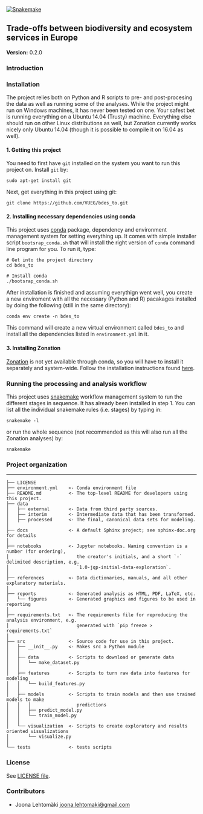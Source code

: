[![Snakemake](https://img.shields.io/badge/snakemake-≥3.13.3-brightgreen.svg?style=flat-square)](http://snakemake.bitbucket.org)

## Trade-offs between biodiversity and ecosystem services in Europe

__Version:__ 0.2.0  

### Introduction

### Installation

The project relies both on Python and R scripts to pre- and post-procesing the data as well as running some of the analyses. While the project might run on Windows machines, it has never been tested on one. Your safest bet is running everything on a Ubuntu 14.04 (Trusty) machine. Everything else should run on other Linux distributions as well, but Zonation currently works nicely only Ubuntu 14.04 (though it is possible to compile it on 16.04 as well).

#### 1. Getting this project

You need to first have `git` installed on the system you want to run this project on. Install `git` by:

```
sudo apt-get install git
```

Next, get everything in this project using git:

```
git clone https://github.com/VUEG/bdes_to.git
```

#### 2. Installing necessary dependencies using conda

This project uses [conda](https://conda.io/docs/) package, dependency and environment management system for setting everything up. It comes with simple installer script `bootsrap_conda.sh` that will install the right version of `conda` command line program for you. To run it, type:

```
# Get into the project directory
cd bdes_to

# Install conda
./bootsrap_conda.sh
```

After installation is finished and assuming everythign went well, you create a new enviroment with all the necessary (Python and R) pacakages installed by doing the following (still in the same directory):

```
conda env create -n bdes_to
```

This command will create a new virtual environment called `bdes_to` and install all the dependencies listed in `environment.yml` in it. 

#### 3. Installing Zonation

[Zonation](https://github.com/cbig/zonation-core) is not yet available through conda, so you will have to install it separately and system-wide. Follow the installation instructions found [here](https://github.com/cbig/zig4-compilation-scripts). 

### Running the processing and analysis workflow

This project uses [snakemake](https://snakemake.readthedocs.io/en/stable/) workflow management system to run the different stages in sequence. It has already been installed in step 1. You can list all the individual snakemake rules (i.e. stages) by typing in:

```
snakemake -l
```

or run the whole sequence (not recommended as this will also run all the Zonation analyses) by:

```
snakemake
```

### Project organization


------------

    ├── LICENSE
    ├── environment.yml    <- Conda environment file
    ├── README.md          <- The top-level README for developers using this project.
    ├── data
    │   ├── external       <- Data from third party sources.
    │   ├── interim        <- Intermediate data that has been transformed.
    │   ├── processed      <- The final, canonical data sets for modeling.
    │
    ├── docs               <- A default Sphinx project; see sphinx-doc.org for details
    │
    ├── notebooks          <- Jupyter notebooks. Naming convention is a number (for ordering),
    │                         the creator's initials, and a short `-` delimited description, e.g.
    │                         `1.0-jqp-initial-data-exploration`.
    │
    ├── references         <- Data dictionaries, manuals, and all other explanatory materials.
    │
    ├── reports            <- Generated analysis as HTML, PDF, LaTeX, etc.
    │   └── figures        <- Generated graphics and figures to be used in reporting
    │
    ├── requirements.txt   <- The requirements file for reproducing the analysis environment, e.g.
    │                         generated with `pip freeze > requirements.txt`
    │
    ├── src                <- Source code for use in this project.
    │   ├── __init__.py    <- Makes src a Python module
    │   │
    │   ├── data           <- Scripts to download or generate data
    │   │   └── make_dataset.py
    │   │
    │   ├── features       <- Scripts to turn raw data into features for modeling
    │   │   └── build_features.py
    │   │
    │   ├── models         <- Scripts to train models and then use trained models to make
    │   │   │                 predictions
    │   │   ├── predict_model.py
    │   │   └── train_model.py
    │   │
    │   └── visualization  <- Scripts to create exploratory and results oriented visualizations
    │       └── visualize.py
    │
    └── tests              <- tests scripts


### License

See [LICENSE file](LICENSE.md).

### Contributors

+ Joona Lehtomäki <joona.lehtomaki@gmail.com>
